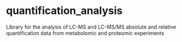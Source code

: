 # quantification_analysis
Library for the analysis of LC-MS and LC-MS/MS absolute and relative quantification data from metabolomic and proteomic experiments
